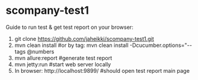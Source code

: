 # scompany-test1

Guide to run test & get test report on your browser:
1. git clone https://github.com/jaheikki/scompany-test1.git
2. mvn clean install #or by tag:  mvn clean install -Dcucumber.options="--tags @numbers
3. mvn allure:report #generate test report
4. mvn jetty:run #start web server locally
5. In browser: http://localhost:9899/ #should open test report main page 

